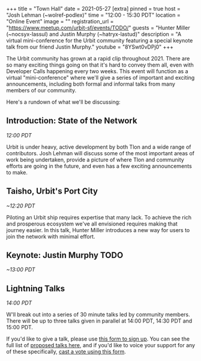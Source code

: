 +++
title = "Town Hall"
date = 2021-05-27
[extra]
pinned = true
host = "Josh Lehman (~wolref-podlex)"
time = "12:00 - 15:30 PDT"
location = "Online Event"
image = ""
registration_url = "https://www.meetup.com/urbit-sf/events/TODO/"
guests = "Hunter Miller (~nocsyx-lassul) and Justin Murphy (~hatryx-lastud)"
description = "A virtual mini-conference for the Urbit community featuring a special keynote talk from our friend Justin Murphy."
youtube = "8YSwt0vDPj0"
+++

The Urbit community has grown at a rapid clip throughout 2021. There are so many exciting things going on that it's hard to convey them all, even with Developer Calls happening every two weeks. This event will function as a virtual "mini-conference" where we'll give a series of important and exciting announcements, including both formal and informal talks from many members of our community.

Here's a rundown of what we'll be discussing:

## Introduction: State of the Network
*12:00 PDT*

Urbit is under heavy, active development by both Tlon and a wide range of contributors. Josh Lehman will discuss some of the most important areas of work being undertaken, provide a picture of where Tlon and community efforts are going in the future, and even has a few exciting announcements to make.

## Taisho, Urbit's Port City
*~12:20 PDT*

Piloting an Urbit ship requires expertise that many lack. To achieve the rich and prosperous ecosystem we've all envisioned requires making that journey easier. In this talk, Hunter Miller introduces a new way for users to join the network with minimal effort.

## Keynote: Justin Murphy TODO
*~13:00 PDT*

## Lightning Talks
*14:00 PDT*

W'll break out into a series of 30 minute talks led by community members. There will be up to three talks given in parallel at 14:00 PDT, 14:30 PDT and 15:00 PDT.

If you'd like to give a talk, please use [this form to sign up](https://airtable.com/shr0Xmqcv1HSy47EP). You can see the full list of [proposed talks here](https://airtable.com/shreGQ4kCU8RA5GJS/tblTZxCpqedJBwSkE), and if you'd like to voice your support for any of these specifically, [cast a vote using this form](https://airtable.com/shrhNRUAGCqZ38VXA).
